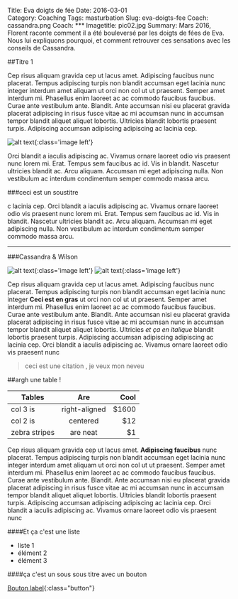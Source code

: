 Title: Eva doigts de fée
Date: 2016-03-01  
Category: Coaching
Tags: masturbation
Slug: eva-doigts-fee
Coach: cassandra.png
Coach: ***
Imagetitle: pic02.jpg
Summary: Mars 2016, Florent raconte comment il a été bouleversé par les doigts de fées de Eva. Nous lui expliquons pourquoi, et comment retrouver ces sensations avec les conseils de Cassandra. 


##Titre 1

Cep risus aliquam gravida cep ut lacus amet. Adipiscing faucibus nunc placerat. Tempus adipiscing turpis non blandit accumsan eget lacinia nunc integer interdum amet aliquam ut orci non col ut ut praesent. Semper amet interdum mi. Phasellus enim laoreet ac ac commodo faucibus faucibus. Curae ante vestibulum ante. Blandit. Ante accumsan nisi eu placerat gravida placerat adipiscing in risus fusce vitae ac mi accumsan nunc in accumsan tempor blandit aliquet aliquet lobortis. Ultricies blandit lobortis praesent turpis. Adipiscing accumsan adipiscing adipiscing ac lacinia cep. 

![alt text](/theme/images/gif/levrette-gif-4.gif "Logo Title Text 1"){:class='image left'}

Orci blandit a iaculis adipiscing ac. Vivamus ornare laoreet odio vis praesent nunc lorem mi. Erat. Tempus sem faucibus ac id. Vis in blandit. Nascetur ultricies blandit ac. Arcu aliquam. Accumsan mi eget adipiscing nulla. Non vestibulum ac interdum condimentum semper commodo massa arcu.

###ceci est un soustitre

c lacinia cep. Orci blandit a iaculis adipiscing ac. Vivamus ornare laoreet odio vis praesent nunc lorem mi. Erat. Tempus sem faucibus ac id. Vis in blandit. Nascetur ultricies blandit ac. Arcu aliquam. Accumsan mi eget adipiscing nulla. Non vestibulum ac interdum condimentum semper commodo massa arcu.

---

###Cassandra & Wilson

![alt text](/theme/images/cassandra.png "Cassandra"){:class='image left'}
![alt text](/theme/images/wilson.png "Wilson"){:class='image left'}

Cep risus aliquam gravida cep ut lacus amet. Adipiscing faucibus nunc placerat. Tempus adipiscing turpis non blandit accumsan eget lacinia nunc integer **Ceci est en gras** ut orci non col ut ut praesent. Semper amet interdum mi. Phasellus enim laoreet ac ac commodo faucibus faucibus. Curae ante vestibulum ante. Blandit. Ante accumsan nisi eu placerat gravida placerat adipiscing in risus fusce vitae ac mi accumsan nunc in accumsan tempor blandit aliquet aliquet lobortis. Ultricies *et ça en italique* blandit lobortis praesent turpis. Adipiscing accumsan adipiscing adipiscing ac lacinia cep. Orci blandit a iaculis adipiscing ac. Vivamus ornare laoreet odio vis praesent nunc 

> ceci est une citation , je veux mon neveu

##argh une table !

| Tables        | Are           | Cool  |
| ------------- |:-------------:| -----:|
| col 3 is      | right-aligned | $1600 |
| col 2 is      | centered      |   $12 |
| zebra stripes | are neat      |    $1 |



Cep risus aliquam gravida cep ut lacus amet. **Adipiscing faucibus** nunc placerat. Tempus adipiscing turpis non blandit accumsan eget lacinia nunc integer interdum amet aliquam ut orci non col ut ut praesent. Semper amet interdum mi. Phasellus enim laoreet ac ac commodo faucibus faucibus. Curae ante vestibulum ante. Blandit. Ante accumsan nisi eu placerat gravida placerat adipiscing in risus fusce vitae ac mi accumsan nunc in accumsan tempor blandit aliquet aliquet lobortis. Ultricies blandit lobortis praesent turpis. Adipiscing accumsan adipiscing adipiscing ac lacinia cep. Orci blandit a iaculis adipiscing ac. Vivamus ornare laoreet odio vis praesent nunc 

####Et ça c'est une liste

* liste 1
* élément 2
* élément 3

####ça c'est un sous sous titre avec un bouton

[Bouton label](http://papiersdecul.fr){:class="button"}


